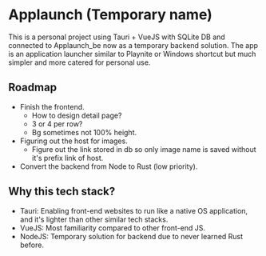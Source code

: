 # Applaunch (Temporary name)

This is a personal project using Tauri + VueJS with SQLite DB and connected to Applaunch_be now as a temporary backend solution. The app is an application launcher similar to Playnite or Windows shortcut but much simpler and more catered for personal use.

## Roadmap

- Finish the frontend.
  - How to design detail page?
  - 3 or 4 per row?
  - Bg sometimes not 100% height.
- Figuring out the host for images.
  - Figure out the link stored in db so only image name is saved without it's prefix link of host.
- Convert the backend from Node to Rust (low priority).

## Why this tech stack?

- Tauri: Enabling front-end websites to run like a native OS application, and it's lighter than other similar tech stacks.
- VueJS: Most familiarity compared to other front-end JS.
- NodeJS: Temporary solution for backend due to never learned Rust before.

